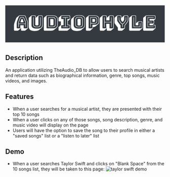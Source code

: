# ![audiophyle](./public/assets/audiophyleLogo.png)

## Description

An application utilizing TheAudio_DB to allow users to search musical artists and return data such as biographical information, genre, top songs, music videos, and images.

## Features

- When a user searches for a musical artist, they are presented with their top 10 songs
- When a user clicks on any of those songs, song description, genre, and music video will display on the page
- Users will have the option to save the song to their profile in either a "saved songs" list or a "listen to later" list

## Demo

- When a user searches Taylor Swift and clicks on "Blank Space" from the 10 songs list, they will be taken to this page:
  ![taylor swift demo](./public/assets/tswiftdemo.gif)
